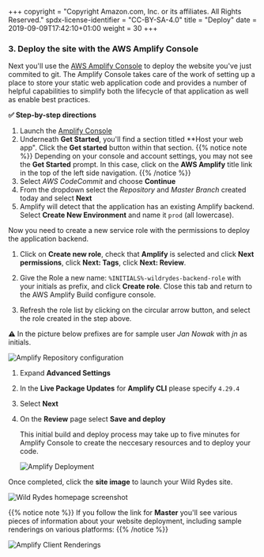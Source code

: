+++
copyright = "Copyright Amazon.com, Inc. or its affiliates. All Rights Reserved."
spdx-license-identifier = "CC-BY-SA-4.0"
title = "Deploy"
date = 2019-09-09T17:42:10+01:00
weight = 30
+++

### 3. Deploy the site with the AWS Amplify Console

Next you'll use the [AWS Amplify Console][amplify-console] to deploy the website you've just commited to git. The Amplify Console takes care of the work of setting up a place to store your static web application code and provides a number of helpful capabilities to simplify both the lifecycle of that application as well as enable best practices.

**:white_check_mark: Step-by-step directions**

1. Launch the [Amplify Console][amplify-console-console]
1. Underneath **Get Started**, you'll find a section titled **Host your web app". Click the **Get started** button within that section.
{{% notice note %}}
Depending on your console and account settings, you may not see the **Get Started** prompt. In this case, click on the **AWS Amplify** title link in the top of the left side navigation.
{{% /notice %}}
1. Select *AWS CodeCommit* and choose **Continue**
1. From the dropdown select the *Repository* and *Master Branch* created today and select **Next**
1. Amplify will detect that the application has an existing Amplify backend. Select **Create New Environment** and name it `prod` (all lowercase).

Now you need to create a new service role with the permissions to deploy the application backend.  

1. Click on **Create new role**, check that **Amplify** is selected and click **Next permissions**, click **Next: Tags**, click **Next: Review**.  
1. Give the Role a new name: `%INITIALS%-wildrydes-backend-role` with your initials as prefix, and click **Create role**.  Close this tab and return to the AWS Amplify Build configure console.

1. Refresh the role list by clicking on the circular arrow button, and select the role created in the step above.
    
**:warning:** In the picture below prefixes are for sample user *Jan Nowak* with *jn* as initials.

![Amplify Repository configuration](/aws-serverless-webapp-workshop/images/amplifyConsole-setup-new1.png)

1. Expand **Advanced Settings**
1. In the **Live Package Updates** for **Amplify CLI** please specify `4.29.4`

1. Select **Next**
1. On the **Review** page select **Save and deploy**
    
    This initial build and deploy process may take up to five minutes for Amplify Console to create the neccesary resources and to deploy your code.
    
    ![Amplify Deployment](/aws-serverless-webapp-workshop/images/amplify-deploy-status.png)

Once completed, click the **site image** to launch your Wild Rydes site.

![Wild Rydes homepage screenshot](/aws-serverless-webapp-workshop/images/wildrydes-homepage.png)

{{% notice note %}}
If you follow the link for **Master** you'll see various pieces of information about your website deployment, including sample renderings on various platforms:
{{% /notice %}}

![Amplify Client Renderings](/aws-serverless-webapp-workshop/images/amplify-renderings.png)

[amplify-console]: https://aws.amazon.com/amplify/console/
[amplify-console-console]: https://console.aws.amazon.com/amplify/home
